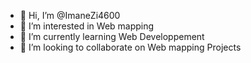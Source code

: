 - 👋 Hi, I’m @ImaneZi4600
- 👀 I’m interested in Web mapping 
- 🌱 I’m currently learning Web Developpement 
- 💞️ I’m looking to collaborate on Web mapping Projects 
  


<!---
ImaneZi4600/ImaneZi4600 is a ✨ special ✨ repository because its `README.md` (this file) appears on your GitHub profile.
You can click the Preview link to take a look at your changes.
--->
